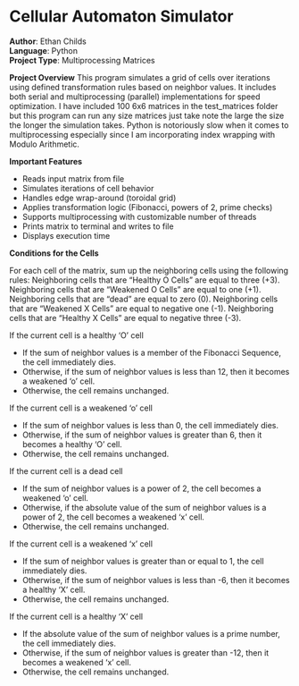 # Cellular Automaton Simulator

**Author**: Ethan Childs  
**Language**: Python  
**Project Type**: Multiprocessing Matrices

**Project Overview**
This program simulates a grid of cells over iterations using defined transformation rules based on neighbor values. 
It includes both serial and multiprocessing (parallel) implementations for speed optimization.
I have included 100 6x6 matrices in the test_matrices folder but this program can run any size matrices just take note
the large the size the longer the simulation takes.
Python is notoriously slow when it comes to multiprocessing especially since I am incorporating index
wrapping with Modulo Arithmetic.

**Important Features**
- Reads input matrix from file
- Simulates iterations of cell behavior
- Handles edge wrap-around (toroidal grid)
- Applies transformation logic (Fibonacci, powers of 2, prime checks)
- Supports multiprocessing with customizable number of threads
- Prints matrix to terminal and writes to file
- Displays execution time

**Conditions for the Cells**

For each cell of the matrix, sum up the neighboring cells using the following rules:
Neighboring cells that are “Healthy O Cells” are equal to three (+3).
Neighboring cells that are “Weakened O Cells” are equal to one (+1).
Neighboring cells that are “dead” are equal to zero (0).
Neighboring cells that are “Weakened X Cells” are equal to negative one (-1).
Neighboring cells that are “Healthy X Cells” are equal to negative three (-3).

If the current cell is a healthy ‘O’ cell
- If the sum of neighbor values is a member of the Fibonacci Sequence, the cell immediately dies.
- Otherwise, if the sum of neighbor values is less than 12, then it becomes a weakened ‘o’ cell.
- Otherwise, the cell remains unchanged.

If the current cell is a weakened ‘o’ cell
- If the sum of neighbor values is less than 0, the cell immediately dies.
- Otherwise, if the sum of neighbor values is greater than 6, then it becomes a healthy ‘O’ cell.
- Otherwise, the cell remains unchanged.

If the current cell is a dead cell
- If the sum of neighbor values is a power of 2, the cell becomes a weakened ‘o’ cell.
- Otherwise, if the absolute value of the sum of neighbor values is a power of 2, the cell becomes a weakened ‘x’ cell.
- Otherwise, the cell remains unchanged.

If the current cell is a weakened ‘x’ cell
- If the sum of neighbor values is greater than or equal to 1, the cell immediately dies.
- Otherwise, if the sum of neighbor values is less than -6, then it becomes a healthy ‘X’ cell.
- Otherwise, the cell remains unchanged.

If the current cell is a healthy ‘X’ cell
- If the absolute value of the sum of neighbor values is a prime number, the cell immediately dies.
- Otherwise, if the sum of neighbor values is greater than -12, then it becomes a weakened ‘x’ cell.
- Otherwise, the cell remains unchanged.

